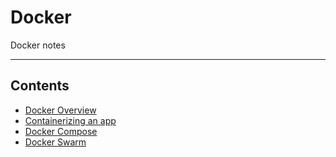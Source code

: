 # Docker

Docker notes
- - - -

## Contents

* [Docker Overview](https://github.com/Sam-Ballantyne/DevNotes/blob/main/Docker/dockerOverview.md)
* [Containerizing an app](https://github.com/Sam-Ballantyne/DevNotes/blob/main/Docker/containerizingAnApp.md)
* [Docker Compose](https://github.com/Sam-Ballantyne/DevNotes/blob/main/Docker/dockerCompose.md)
* [Docker Swarm](https://github.com/Sam-Ballantyne/DevNotes/blob/main/Docker/dockerSwarm.md)